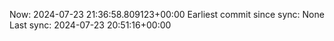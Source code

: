 Now: 2024-07-23 21:36:58.809123+00:00 Earliest commit since sync: None Last sync: 2024-07-23 20:51:16+00:00
